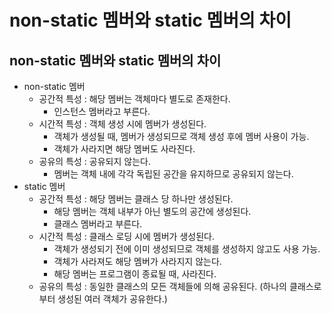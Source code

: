 # non-static 멤버와 static 멤버의 차이

## **non-static 멤버와 static 멤버의 차이**

- non-static 멤버
  - 공간적 특성 : 해당 멤버는 객체마다 별도로 존재한다.
    - 인스턴스 멤버라고 부른다.
  - 시간적 특성 : 객체 생성 시에 멤버가 생성된다.
    - 객체가 생성될 때, 멤버가 생성되므로 객체 생성 후에 멤버 사용이 가능.
    - 객체가 사라지면 해당 멤버도 사라진다.
  - 공유의 특성 : 공유되지 않는다.
    - 멤버는 객체 내에 각각 독립된 공간을 유지하므로 공유되지 않는다.
- static 멤버
  - 공간적 특성 : 해당 멤버는 클래스 당 하나만 생성된다.
    - 해당 멤버는 객체 내부가 아닌 별도의 공간에 생성된다.
    - 클래스 멤버라고 부른다.
  - 시간적 특성 : 클래스 로딩 시에 멤버가 생성된다.
    - 객체가 생성되기 전에 이미 생성되므로 객체를 생성하지 않고도 사용 가능.
    - 객체가 사라져도 해당 멤버가 사라지지 않는다.
    - 해당 멤버는 프로그램이 종료될 때, 사라진다.
  - 공유의 특성 : 동일한 클래스의 모든 객체들에 의해 공유된다. (하나의 클래스로부터 생성된 여러 객체가 공유한다.)
